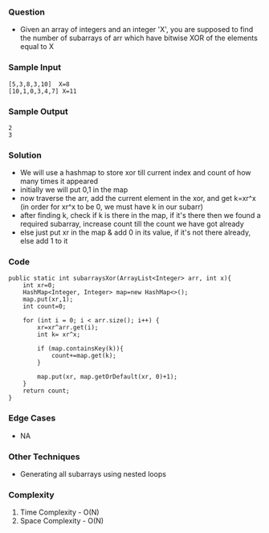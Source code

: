### Question
- Given an array of integers and an integer 'X', you are supposed to find the number of subarrays of arr which have bitwise XOR of the elements equal to X

### Sample Input
    [5,3,8,3,10]  X=8
    [10,1,0,3,4,7] X=11

### Sample Output
    2
    3

### Solution
- We will use a hashmap to store xor till current index and count of how many times it appeared
- initially we will put 0,1 in the map
- now traverse the arr, add the current element in the xor, and get k=xr^x (in order for xr^x to be 0, we must have k in our subarr)
- after finding k, check if k is there in the map, if it's there then we found a required subarray, increase count till the count we have got already
- else just put xr in the map & add 0 in its value, if it's not there already, else add 1 to it


### Code
    public static int subarraysXor(ArrayList<Integer> arr, int x){
        int xr=0;
        HashMap<Integer, Integer> map=new HashMap<>();
        map.put(xr,1);
        int count=0;

        for (int i = 0; i < arr.size(); i++) {
            xr=xr^arr.get(i);
            int k= xr^x;

            if (map.containsKey(k)){
                count+=map.get(k);
            }

            map.put(xr, map.getOrDefault(xr, 0)+1);
        }
        return count;
    }

### Edge Cases
- NA

### Other Techniques
- Generating all subarrays using nested loops

### Complexity
1. Time Complexity - O(N)
2. Space Complexity - O(N)